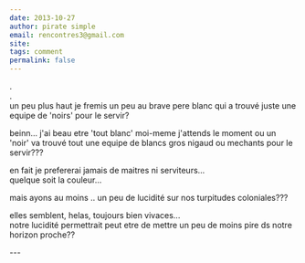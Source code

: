 ```yaml
---
date: 2013-10-27
author: pirate simple
email: rencontres3@gmail.com
site: 
tags: comment
permalink: false
---
```


<p>.<br />
.<br />
un peu plus haut je fremis un peu au brave pere blanc qui a trouvé juste une equipe de 'noirs' pour le servir?</p>


<p>beinn... j'ai beau etre 'tout blanc' moi-meme j'attends le moment ou un 'noir' va trouvé tout une equipe de blancs gros nigaud ou mechants pour le servir???</p>


<p>en fait je prefererai jamais de maitres ni serviteurs...<br />
quelque soit la couleur...</p>


<p>mais ayons au moins .. un peu de lucidité sur nos turpitudes coloniales???</p>


<p>elles semblent, helas, toujours bien vivaces...<br />
notre lucidité permettrait peut etre de mettre un peu de moins pire ds notre horizon proche??</p>
---